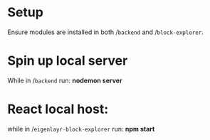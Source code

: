 # Setup

Ensure modules are installed in both /`backend` and /`block-explorer`.

# Spin up local server

While in /`backend` run: **nodemon server**

# React local host:
while in /`eigenlayr-block-explorer` run: **npm start**






